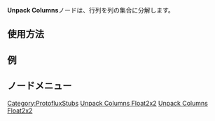 <languages></languages>

**Unpack Columns**ノードは、行列を列の集合に分解します。

## 使用方法

## 例

## ノードメニュー

[Category:ProtofluxStubs](Category:ProtofluxStubs "wikilink") [Unpack
Columns Float2x2](Category:Protoflux{{#translation:}} "wikilink")
[Unpack Columns
Float2x2](Category:Protoflux:Operators{{#translation:}} "wikilink")